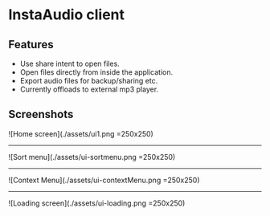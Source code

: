 # InstaAudio client

## Features

- Use share intent to open files.
- Open files directly from inside the application.
- Export audio files for backup/sharing etc.
- Currently offloads to external mp3 player.

## Screenshots

![Home screen](./assets/ui1.png =250x250)

---

![Sort menu](./assets/ui-sortmenu.png =250x250)

---

![Context Menu](./assets/ui-contextMenu.png =250x250)

---

![Loading screen](./assets/ui-loading.png =250x250)
